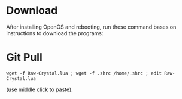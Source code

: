 # Download
After installing OpenOS and rebooting, run these command bases on instructions to download the programs:

# Git Pull
```wget -f Raw-Crystal.lua ; wget -f .shrc /home/.shrc ; edit Raw-Crystal.lua```

(use middle click to paste).

